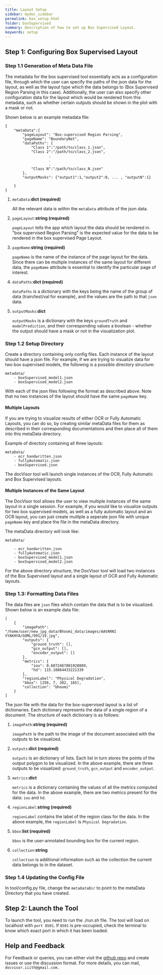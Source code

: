 ```yaml
---
title: Layout Setup
sidebar: mydoc_sidebar
permalink: box_setup.html
folder: boxSupervised
summary: Description of how to set up Box Supervised Layout.
keywords: setup
---
```


## Step 1: Configuring Box Supervised Layout

### Step 1.1 Generation of Meta Data File

The metadata for the box supervised tool essentially acts as a configuration file, through which the user can specify the paths of the json data for the layout, as well as the layout type which the data belongs to (Box Supervised Region Parsing in this case). Additionally, the user can also specify other configuration data for the layout which would be rendered from this metadata, such as whether certain outputs should be shown in the plot with a mask or not. 

Shown below is an example metadata file:

```
{
    "metaData":{
        "pageLayout": "Box-supervised Region Parsing", 
        "pageName": "BoundaryNet", 
        "dataPaths": {
            "Class 1":"/path/to/class_1.json",
            "Class 2":"/path/to/class_2.json",
                    .
                    .
                    .
            "Class N":"/path/to/class_N.json"
        },
        "outputMasks": {"output1":1,"output2":0, ... , "outputN":1}

    }
}
```

1. `metaData`:**dict (required)**

    All the relevant data is within the `metaData` attribute of the json data.

2. `pageLayout`:**string (required)**

    `pageLayout` tells the app which layout the data should be rendered in. "box supervised Region Parsing" is the expected value for the data to be rendered in the box supervised Page Layout.

3.  `pageName`:**string (required)**

    `pageName` is the name of the instance of the page layout for the data. Since there can be multiple instances of the same layout for different data, the `pageName` attribute is essential to identify the particular page of interest.

4. `dataPaths`:**dict (required)**

    `dataPaths` is a dictionary with the keys being the name of the group of data (train/test/val for example), and the values are the path to that `json` data. 

5. `outputMasks`:**dict**

    `outputMasks` is a dictionary with the keys `groundTruth` and `modelPrediction`, and their corresponding values a boolean - whether the output should have a mask or not in the visualization plot.

### Step 1.2 Setup Directory

Create a directory containing only config files. Each instance of the layout should have a json file. For example, if we are trying to visualize data for two box supervised models, the following is a possible directory structure:

```
metadata/
    - boxSupervised_model1.json
    - boxSupervised_model2.json
```

With each of the json files following the format as described above. Note that no two instances of the layout should have the same `pageName` key. 

#### Multiple Layouts

If you are trying to visualize results of either OCR or Fully Automatic Layouts, you can do so, by creating similar metaData files for them as described in their corresponding documentations and then place all of them into this metaData directory.

Example of directory containing all three layouts:

```
metaData/
    - ocr_handwritten.json
    - fullyAutomatic.json
    - boxSupervised.json
```

The docVisor tool will launch single instances of the OCR, Fully Automatic and Box Supervised layouts.

#### Multiple Instances of the Same Layout

The DocVisor tool allows the user to view multiple instances of the same layout in a single session. For example, if you would like to visualize outputs for two box supervised models, as well as a fully automatic layout and an OCR layout, you can just create mulitple a seperate json file with unique `pageName` key and place the file in the metaData directory.

The metaData directory will look like:

```
metaData/
    
    - ocr_handwritten.json
    - fullyAutomatic.json    
    - boxSupervised_model1.json
    - boxSupervised_model2.json

```

For the above directory structure, the DocVisor tool will load two instances of the Box Supervised layout and a single layout of OCR and Fully Automatic layouts.

### Step 1.3: Formatting Data Files

The data files are `json` files which contain the data that is to be visualized. Shown below is an example data file:

```
[
    {
        "imagePath": "/home/user/new_jpg_data/Bhoomi_data/images/AAVARNI VYAKHYA/GOML/991/19.jpg",
        "outputs": {
            "ground_truth": [],
            "gcn_output": [],
            "encoder_output": []
        },
        "metrics": {
            "iou": 0.6072467801928089,
            "hd": 115.10864433221339
        },
        "regionLabel": "Physical Degradation",
        "bbox": [256, 7, 302, 165],
        "collection": "bhoomi"
    }
]
```

The json file with the data for the box-supervised layout is a list of dictionaries. Each dictionary represents the data of a single region of a document. The structure of each dictionary is as follows:

1. `imagePath`:**string (required)**

    `imagePath` is the path to the image of the document associated with the outputs to be visualized. 

2. `outputs`:**dict (required)**

    `outputs` is an dictionary of lists. Each list in turn stores the points of the output polygon to be visualized. In the above example, there are three outputs to be visualized: `ground_truth`, `gcn_output` and `encoder_output`.

3. `metrics`:**dict**

    `metrics` is a dictionary containing the values of all the metrics computed for the data. In the above example, there are two metrics present for the data: `iou` and `hd`.

4. `regionLabel`:**string (required)**

    `regionLabel` contains the label of the region class for the data. In the above example, the `regionLabel` is `Physical Degradation`.

5. `bbox`:**list (required)**

    `bbox` is the user-annotated bounding box for the current region. 

6. `collection`:**string**

    `collection` is additional information such as the collection the current data belongs to in the dataset.


### Step 1.4 Updating the Config File

In tool/config.py file, change the `metaDataDir` to point to the metaData Directory that you have created.


## Step 2: Launch the Tool

To launch the tool, you need to run the ./run.sh file. The tool will load on localhost with `port 8501`. If `8501` is pre-occupied, check the terminal to know which exact port in which it has been loaded. 


## Help and Feedback

For Feedback or queries, you can either visit the [github repo](https://github.com/ihdia/docvisor) and create issues or use the discussion format. For more details, you can mail, `docvisor.iiith@gmail.com.`